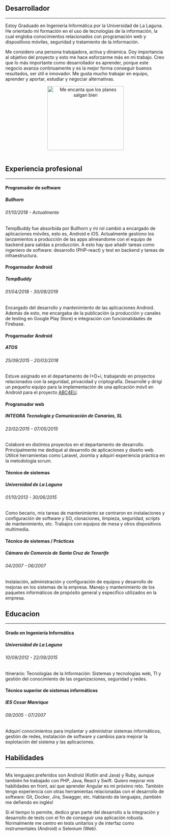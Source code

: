 ## Desarrollador
___
Estoy Graduado en Ingeniería Informática por la Universidad de La Laguna. He orientado mi formación en el uso de tecnologías de la información, la cual engloba conocimientos relacionados con programación web y dispositivos móviles, seguridad y tratamiento de la información.

Me considero una persona trabajadora, activa y dinámica. Doy importancia al objetivo del proyecto y esto me hace esforzarme más en mi trabajo. Creo que lo más importante como desarrollador es aprender, porque este negocio avanza continuamente y es la mejor forma conseguir buenos resultados, ser útil e innovador. Me gusta mucho trabajar en equipo, aprender y aportar, estudiar y negociar alternativas.

<center>
<img alt="Me encanta que los planes salgan bien" src="https://media.giphy.com/media/l3vR6aasfs0Ae3qdG/giphy.gif" width="240" height="200"/>
</center>
<br/>

## Experiencia profesional
___
#### Programador de software
##### Bullhorn
###### 01/10/2018 - Actualmente
TempBuddy fue absorbida por Bullhorn y mi rol cambió a encargado de aplicaciones móviles, esto es, Android e iOS. Actualmente gestiono los lanzamientos a producción de las apps alineandome con el equipo de backend para salidas a producción. A esto hay que añadir tareas como ingeniero de software: desarrollo (PHP-react) y test en backend y tareas de infraestructura.

#### Progarmador Android
##### TempBuddy
###### 01/04/2018 - 30/09/2019
Encargado del desarrollo y mantenimiento de las aplicaciones Android. Además de esto, me encargaba de la publicación (a producción y canales de testing en Google Play Store) e integración con funcionalidades de Firebase.

#### Progarmador Android
##### ATOS
###### 25/09/2015 - 20/03/2018
Estuve asignado en el departamento de I+D+i, trabajando en proyectos relacionados con la seguridad, privacidad y criptografía. Desarrollé y dirigí un pequeño equipo para la implementación de una aplicación móvil en Android para el proyecto [ABC4EU](http://abc4eu.com/).

#### Programador web
##### INTEGRA Tecnología y Comunicación de Canarias, SL
###### 23/02/2015 - 07/05/2015
Colaboré en distintos proyectos en el departamento de desarrollo. Principalmente me dediqué al desarrollo de aplicaciones y diseño web. Utilicé herramientas como Laravel, Joomla y adquirí experiencia práctica en la metodología scrum.

#### Técnico de sistemas
##### Universidad de La Laguna
###### 01/10/2013 - 30/06/2015
Como becario, mis tareas de mantenimiento se centraron en instalaciones y configuración de software y SO, clonaciones, limpieza, seguridad, scripts de mantenimiento, etc. Trabajos con equipos de mesa y otros dispositivos multimedia.

#### Técnico de sistemas / Prácticas
##### Cámara de Comercio de Santa Cruz de Tenerife
###### 04/2007 - 06/2007
Instalación, administración y configuración de equipos y desarrollo de mejoras en los sistemas de la empresa. Manejo y mantenimiento de los paquetes informáticos de propósito general y específico utilizados en la empresa.

## Educacion
___
#### Grado en Ingeniería Informática
##### Universidad de La Laguna
###### 10/09/2012 - 22/09/2015
Itinerario: Tecnologías de la Información: Sistemas y tecnologías web, TI y gestión del conocimiento de las organizaciones, seguridad y redes.

#### Técnico superior de sistemas informáticos
##### IES Cesar Manrique
###### 09/2005 - 07/2007
Adquirí conocimientos para implantar y administrar sistemas informáticos, gestión de redes, instalación de software y cambios para mejorar la explotación del sistema y las aplicaciones.

## Habilidades
___
Mis lenguajes preferidos son Android (Kotlin and Java) y Ruby, aunque también he trabajado con PHP, Java, React y Swift. Quiero mejorar mis habilidades en front, así que aprender Angular es mi próximo reto. También tengo experiencia con otras herramientas relacionadas con el desarrollo de software: Git, Docker, Jira, Swagger, etc. Hablando de lenguajes, ¡también me defiendo en inglés!

Si el tiempo lo permite, dedico gran parte del desarrollo a la integración y desarrollo de tests con el fin de conseguir una aplicación robusta. Normalmente me centro en tests unitarios y de interfaz como instrumentales (Android) o Selenium (Web).
